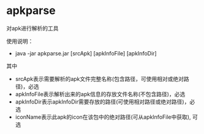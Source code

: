 # apkparse
对apk进行解析的工具

使用说明：

  - java -jar apkparse.jar [srcApk] [apkInfoFile] [apkInfoDir] <iconName>

其中
  - srcApk表示需要解析的apk文件完整名称(包含路径，可使用相对或绝对路径)，必选
  - apkInfoFile表示解析出来的apk信息的存放文件名称(不包含路径)，必选
  - apkInfoDir表示apkInfoDir需要存放的路径(可使用相对路径或绝对路径)，必选
  - iconName表示此apk的icon在该包中的绝对路径(可从apkInfoFile中获取), 可选
